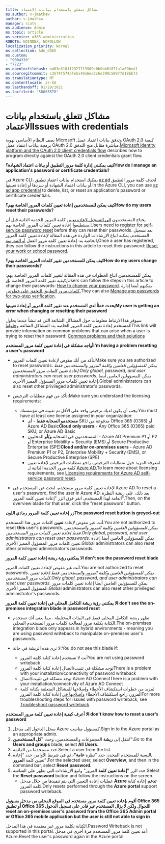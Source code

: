 ```yaml
---
title: مشاكل تتعلق باستخدام بيانات الاعتماد
ms.author: v-jmathew
author: v-jmathew
manager: scotv
ms.audience: Admin
ms.topic: article
ms.service: o365-administration
ROBOTS: NOINDEX, NOFOLLOW
localization_priority: Normal
ms.collection: Adm_O365
ms.custom:
- "9004330"
- "7723"
ms.openlocfilehash: e463e8181123277f3509c0b0bb6f871a1a09bed1
ms.sourcegitcommit: c3574f574afe5a40a6ea2c6e399c58977d18bb73
ms.translationtype: MT
ms.contentlocale: ar-SA
ms.lasthandoff: 01/29/2021
ms.locfileid: "50063578"
---
```

# <a name="issues-with-credentials"></a><span data-ttu-id="b53ba-102">مشاكل تتعلق باستخدام بيانات الاعتماد</span><span class="sxs-lookup"><span data-stu-id="b53ba-102">Issues with credentials</span></span>

<span data-ttu-id="b53ba-103">يصف النظام الأساسي لهوية Microsoft وتدفق بيانات اعتماد عميل [OAuth 2.0](https://docs.microsoft.com/azure/active-directory/develop/v2-oauth2-client-creds-grant-flow) كيفية برمجة بيانات اعتماد عميل OAuth 2.0 مباشرة مقابل منح التدفق.</span><span class="sxs-lookup"><span data-stu-id="b53ba-103">[Microsoft identity platform and the OAuth 2.0 client credentials flow](https://docs.microsoft.com/azure/active-directory/develop/v2-oauth2-client-creds-grant-flow) describes how to program directly against the OAuth 2.0 client credentials grant flow.</span></span>

<span data-ttu-id="b53ba-104">**كيف يمكنني إدارة كلمة مرور التطبيق أو بيانات اعتماد الشهادة؟**</span><span class="sxs-lookup"><span data-stu-id="b53ba-104">**How do I manage an application's password or certificate credentials?**</span></span>

<span data-ttu-id="b53ba-105">في Azure CLI، يمكنك استخدام بيانات اعتماد تطبيق [az ad](https://docs.microsoft.com/cli/azure/ad/app/credential) لحذف كلمة مرور التطبيق أو بيانات اعتماد الشهادة أو سردها أو إعادة تعيينها.</span><span class="sxs-lookup"><span data-stu-id="b53ba-105">In the Azure CLI, you can use [az ad app credential](https://docs.microsoft.com/cli/azure/ad/app/credential) to delete, list, or reset an application's password or certificate credentials.</span></span>

<span data-ttu-id="b53ba-106">**كيف يمكن للمستخدمين إعادة تعيين كلمات المرور الخاصة بهم؟**</span><span class="sxs-lookup"><span data-stu-id="b53ba-106">**How do my users reset their passwords?**</span></span>

<span data-ttu-id="b53ba-107">يحتاج المستخدمون [إلى التسجيل لإعادة تعيين](https://docs.microsoft.com/azure/active-directory/user-help/active-directory-passwords-reset-register) كلمة المرور للخدمة الذاتية قبل أن يستطيعوا إعادة تعيين كلمات المرور الخاصة بهم.</span><span class="sxs-lookup"><span data-stu-id="b53ba-107">Users need to [register for self-service password reset](https://docs.microsoft.com/azure/active-directory/user-help/active-directory-passwords-reset-register) before they can reset their passwords.</span></span> <span data-ttu-id="b53ba-108">بعد تسجيل المستخدم، يمكنه اتباع الإرشادات الواردة في هذه المقالة لإعادة تعيين كلمة المرور الخاصة به: إعادة تعيين كلمة مرور العمل [أو المدرسة.](https://docs.microsoft.com/azure/active-directory/user-help/user-help-reset-password#how-to-reset-or-unlock-your-password-for-a-work-or-school-account)</span><span class="sxs-lookup"><span data-stu-id="b53ba-108">Once a user has registered, they can follow the instructions in this article to reset their password: [Reset your work or school password](https://docs.microsoft.com/azure/active-directory/user-help/user-help-reset-password#how-to-reset-or-unlock-your-password-for-a-work-or-school-account).</span></span>

<span data-ttu-id="b53ba-109">**كيف يمكن للمستخدمين تغيير كلمات المرور الخاصة بهم؟**</span><span class="sxs-lookup"><span data-stu-id="b53ba-109">**How do my users change their passwords?**</span></span>

<span data-ttu-id="b53ba-110">يمكن للمستخدمين اتباع الخطوات في هذه المقالة لتغيير كلمات المرور الخاصة بهم: كيفية تغيير كلمة المرور الخاصة [بك.](https://docs.microsoft.com/azure/active-directory/user-help/user-help-reset-password#how-to-change-your-password)</span><span class="sxs-lookup"><span data-stu-id="b53ba-110">Users can follow the steps in this article to change their passwords: [How to change your password](https://docs.microsoft.com/azure/active-directory/user-help/user-help-reset-password#how-to-change-your-password).</span></span>
<span data-ttu-id="b53ba-111">يمكنهم أيضا إدارة [كلمات مرور التطبيق للتحقق على خطوتين.](https://docs.microsoft.com/azure/active-directory/user-help/multi-factor-authentication-end-user-app-passwords)</span><span class="sxs-lookup"><span data-stu-id="b53ba-111">They can also [Manage app passwords for two-step verification](https://docs.microsoft.com/azure/active-directory/user-help/multi-factor-authentication-end-user-app-passwords).</span></span>

<span data-ttu-id="b53ba-112">**يحدث خطأ لدى المستخدم عند تغيير كلمة المرور أو إعادة تعيينها**</span><span class="sxs-lookup"><span data-stu-id="b53ba-112">**My user is getting an error when changing or resetting their password**</span></span>

<span data-ttu-id="b53ba-113">سيوفر هذا الارتباط معلومات حول المشاكل الشائعة التي قد تنشأ عندما يحاول المستخدم إعادة تعيين كلمة المرور الخاصة به: المشاكل الشائعة [وحلولها](https://docs.microsoft.com/azure/active-directory/user-help/user-help-reset-password#common-problems-and-their-solutions)</span><span class="sxs-lookup"><span data-stu-id="b53ba-113">This link will provide information on common problems that can arise when a user is trying to reset their password: [Common problems and their solutions](https://docs.microsoft.com/azure/active-directory/user-help/user-help-reset-password#common-problems-and-their-solutions)</span></span>

<span data-ttu-id="b53ba-114">**أواجه مشكلة في إعادة تعيين كلمة مرور المستخدم**</span><span class="sxs-lookup"><span data-stu-id="b53ba-114">**I'm having a problem resetting a user's password**</span></span>

- <span data-ttu-id="b53ba-115">تأكد من أنك مفوض لإعادة تعيين كلمات المرور.</span><span class="sxs-lookup"><span data-stu-id="b53ba-115">Make sure you are authorized to reset passwords.</span></span> <span data-ttu-id="b53ba-116">*يمكن للمسؤولين العامين وكلمة المرور والمستخدمين فقط إعادة تعيين كلمات مرور المستخدمين.*</span><span class="sxs-lookup"><span data-stu-id="b53ba-116">*Only global, password, and user administrators can reset user passwords.*</span></span> <span data-ttu-id="b53ba-117">يمكن للمسؤولين العامين أيضا إعادة تعيين كلمات مرور المسؤول المميز الأخرى.</span><span class="sxs-lookup"><span data-stu-id="b53ba-117">Global administrators can also reset other privileged administrator's passwords.</span></span>

- <span data-ttu-id="b53ba-118">تأكد من فهم متطلبات الترخيص:</span><span class="sxs-lookup"><span data-stu-id="b53ba-118">Make sure you understand the licensing requirements:</span></span>

  - <span data-ttu-id="b53ba-119">يجب أن يكون لديك ترخيص واحد على الأقل تم تعيينه في مؤسستك:</span><span class="sxs-lookup"><span data-stu-id="b53ba-119">You must have at least one license assigned in your organization:</span></span>
    - <span data-ttu-id="b53ba-120">**مستخدمو السحابة فقط** - أي SKU مدفوعة من Office 365 (O365) أو Azure AD Basic</span><span class="sxs-lookup"><span data-stu-id="b53ba-120">**Cloud only users** - Any Office 365 (O365) paid SKU, or Azure AD Basic</span></span>
    - <span data-ttu-id="b53ba-121">المستخدمون في السحابة **و/أو** المحليون - Azure AD Premium P1 أو P2 أو Enterprise Mobility + Security (EMS) أو Secure Productive Enterprise (SPE)</span><span class="sxs-lookup"><span data-stu-id="b53ba-121">**Cloud and/or on-premises users** - Azure AD Premium P1 or P2, Enterprise Mobility + Security (EMS), or Secure Productive Enterprise (SPE)</span></span>
    - <span data-ttu-id="b53ba-122">لمعرفة المزيد حول متطلبات الترخيص، راجع متطلبات الترخيص لإعادة تعيين كلمة مرور الخدمة الذاتية ل [Azure AD.](https://docs.microsoft.com/azure/active-directory/active-directory-passwords-licensing)</span><span class="sxs-lookup"><span data-stu-id="b53ba-122">To learn more about licensing requirements, see [Licensing requirements for Azure AD self-service password reset](https://docs.microsoft.com/azure/active-directory/active-directory-passwords-licensing).</span></span>
- <span data-ttu-id="b53ba-123">لإعادة تعيين كلمة مرور مستخدم، ابحث عن المستخدم في Azure AD.</span><span class="sxs-lookup"><span data-stu-id="b53ba-123">To reset a user's password, find the user in Azure AD.</span></span> <span data-ttu-id="b53ba-124">بعد ذلك، على ريشة النظرة العامة لهذا المستخدم، انقر فوق الزر "إعادة تعيين كلمة المرور".</span><span class="sxs-lookup"><span data-stu-id="b53ba-124">Then, on the overview blade for that user, click the "reset password" button.</span></span>

<span data-ttu-id="b53ba-125">**زر إعادة تعيين كلمة المرور رمادي اللون**</span><span class="sxs-lookup"><span data-stu-id="b53ba-125">**The password reset button is greyed-out**</span></span>

<span data-ttu-id="b53ba-126">أنت غير مفوض لإعادة **تعيين** كلمات مرور هذا المستخدم.</span><span class="sxs-lookup"><span data-stu-id="b53ba-126">You are not authorized to reset **this** user's passwords.</span></span> <span data-ttu-id="b53ba-127">*يمكن للمسؤولين العامين وكلمة المرور والمستخدمين فقط إعادة تعيين كلمات مرور المستخدمين.*</span><span class="sxs-lookup"><span data-stu-id="b53ba-127">*Only global, password, and user administrators can reset user passwords.*</span></span> <span data-ttu-id="b53ba-128">يمكن للمسؤولين العامين أيضا إعادة تعيين كلمات مرور المسؤول المميز الأخرى.</span><span class="sxs-lookup"><span data-stu-id="b53ba-128">Global administrators can also reset other privileged administrator's passwords.</span></span>

<span data-ttu-id="b53ba-129">**لا يمكنني رؤية ريشة إعادة تعيين كلمة المرور**</span><span class="sxs-lookup"><span data-stu-id="b53ba-129">**I don't see the password reset blade**</span></span>

<span data-ttu-id="b53ba-130">أنت غير مفوض لإعادة تعيين كلمات المرور.</span><span class="sxs-lookup"><span data-stu-id="b53ba-130">You are not authorized to reset passwords.</span></span> <span data-ttu-id="b53ba-131">*يمكن للمسؤولين العامين وكلمة المرور والمستخدمين فقط إعادة تعيين كلمات مرور المستخدمين.*</span><span class="sxs-lookup"><span data-stu-id="b53ba-131">*Only global, password, and user administrators can reset user passwords.*</span></span> <span data-ttu-id="b53ba-132">يمكن للمسؤولين العامين أيضا إعادة تعيين كلمات مرور المسؤول المميز الأخرى.</span><span class="sxs-lookup"><span data-stu-id="b53ba-132">Global administrators can also reset other privileged administrator's passwords.</span></span>

<span data-ttu-id="b53ba-133">**لا يمكنني رؤية ريشة التكامل المحلي في إعادة تعيين كلمة المرور**</span><span class="sxs-lookup"><span data-stu-id="b53ba-133">**I don't see the on-premises integration blade in password reset**</span></span>

- <span data-ttu-id="b53ba-134">تظهر ريشة التكامل المحلي فقط في البيئات المختلطة ، مما يعني أنك تستخدم الكتابة بكلمة مرور لمعالجة كلمات مرور المستخدم المحلي.</span><span class="sxs-lookup"><span data-stu-id="b53ba-134">The on-premises integration blade only appears in hybrid environments - meaning you are using password writeback to manipulate on-premises user's passwords.</span></span>

- <span data-ttu-id="b53ba-135">لا ترى هذه الريشة في حالة:</span><span class="sxs-lookup"><span data-stu-id="b53ba-135">You do not see this blade if:</span></span>

  - <span data-ttu-id="b53ba-136">أنت لا تستخدم إعادة كتابة كلمة المرور</span><span class="sxs-lookup"><span data-stu-id="b53ba-136">You are not using password writeback</span></span>
  - <span data-ttu-id="b53ba-137">توجد مشكلة في تثبيت/اتصال إعادة كتابة كلمة المرور</span><span class="sxs-lookup"><span data-stu-id="b53ba-137">There is a problem with your installation/connectivity of password writeback</span></span>
  - <span data-ttu-id="b53ba-138">توجد مشكلة في تثبيت/اتصال Azure AD Connect</span><span class="sxs-lookup"><span data-stu-id="b53ba-138">There is a problem with your installation/connectivity of Azure AD Connect</span></span>
  - <span data-ttu-id="b53ba-139">لمزيد من خطوات استكشاف الأخطاء وإصلاحها للمشاكل المتعلقة بكتابة كلمة المرور، راجع استكشاف الأخطاء [وإصلاحها في](https://docs.microsoft.com/azure/active-directory/authentication/troubleshoot-sspr-writeback) إعادة كتابة كلمة المرور</span><span class="sxs-lookup"><span data-stu-id="b53ba-139">For more troubleshooting steps for issues with password writeback, see [Troubleshoot password writeback](https://docs.microsoft.com/azure/active-directory/authentication/troubleshoot-sspr-writeback)</span></span>

<span data-ttu-id="b53ba-140">**لا أعرف كيفية إعادة تعيين كلمة مرور المستخدم**</span><span class="sxs-lookup"><span data-stu-id="b53ba-140">**I don't know how to reset a user's password**</span></span>

1. <span data-ttu-id="b53ba-141">سجل الدخول إلى مدخل Azure كمسؤول مناسب.</span><span class="sxs-lookup"><span data-stu-id="b53ba-141">Sign in to the Azure portal as an appropriate admin.</span></span>
2. <span data-ttu-id="b53ba-142">انتقل إلى **ريشة** المجموعات والمستخدمين، وحدد **"كل المستخدمين".**</span><span class="sxs-lookup"><span data-stu-id="b53ba-142">Go to the **Users and groups** blade, select **All Users**.</span></span>
3. <span data-ttu-id="b53ba-143">حدد مستخدما من القائمة.</span><span class="sxs-lookup"><span data-stu-id="b53ba-143">Select a user from the list.</span></span>
4. <span data-ttu-id="b53ba-144">بالنسبة للمستخدم المحدد، حدد "نظرة **عامة"،** ثم في شريط الأوامر، حدد "إعادة تعيين كلمة **المرور".**</span><span class="sxs-lookup"><span data-stu-id="b53ba-144">For the selected user, select **Overview**, and then in the command bar, select **Reset password**.</span></span>
5. <span data-ttu-id="b53ba-145">حدد الزر **"إعادة تعيين كلمة** المرور" واتبع الإرشادات التي تظهر على الشاشة.</span><span class="sxs-lookup"><span data-stu-id="b53ba-145">Select the **Reset password** button and follow the instructions on the screen.</span></span>
    - <span data-ttu-id="b53ba-146">عمليات إعادة التعيين التي يتم تنفيذها من خلال مدخل **Azure تدعم** إعادة كتابة كلمة المرور.</span><span class="sxs-lookup"><span data-stu-id="b53ba-146">Only resets performed through the **Azure portal** support password writeback.</span></span>

<span data-ttu-id="b53ba-147">**أقوم بإعادة تعيين كلمة مرور مستخدم في الموقع المحلي من مدخل مسؤول Office 365 أو تطبيق Office 365 للجوال ولكن لا يزال المستخدم غير قادر على تسجيل الدخول**</span><span class="sxs-lookup"><span data-stu-id="b53ba-147">**I reset an on-premises user's password from the Office 365 Admin portal or Office 365 mobile application but the user is still not able to sign in**</span></span>

<span data-ttu-id="b53ba-148">الكتابة بكلمة مرور غير معتمدة في هذا المدخل.</span><span class="sxs-lookup"><span data-stu-id="b53ba-148">Password Writeback is not supported in this portal.</span></span> <span data-ttu-id="b53ba-149">أعد تعيين كلمة مرور المستخدم مرة أخرى في مدخل Azure.</span><span class="sxs-lookup"><span data-stu-id="b53ba-149">Reset the user's password again in the Azure portal.</span></span>
